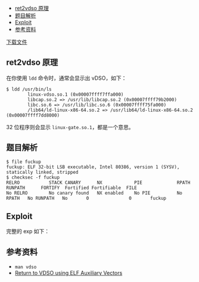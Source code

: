 
- [ret2vdso 原理](#ret2vdso-原理)
- [题目解析](#题目解析)
- [Exploit](#exploit)
- [参考资料](#参考资料)


[下载文件](../src/writeup/6.1.6_pwn_defconctf2015_fuckup)

## ret2vdso 原理
在你使用 `ldd` 命令时，通常会显示出 vDSO，如下：
```
$ ldd /usr/bin/ls
        linux-vdso.so.1 (0x00007ffff7ffa000)
        libcap.so.2 => /usr/lib/libcap.so.2 (0x00007ffff79b2000)
        libc.so.6 => /usr/lib/libc.so.6 (0x00007ffff75fa000)
        /lib64/ld-linux-x86-64.so.2 => /usr/lib64/ld-linux-x86-64.so.2 (0x00007ffff7dd8000)
```
32 位程序则会显示 `linux-gate.so.1`，都是一个意思。


## 题目解析
```
$ file fuckup
fuckup: ELF 32-bit LSB executable, Intel 80386, version 1 (SYSV), statically linked, stripped
$ checksec -f fuckup
RELRO           STACK CANARY      NX            PIE             RPATH      RUNPATH      FORTIFY  Fortified Fortifiable  FILE
No RELRO        No canary found   NX enabled    No PIE          No RPATH   No RUNPATH   No       0               0       fuckup
```

## Exploit
完整的 exp 如下：

## 参考资料
- `man vdso`
- [Return to VDSO using ELF Auxiliary Vectors](http://v0ids3curity.blogspot.in/2014/12/return-to-vdso-using-elf-auxiliary.html)
